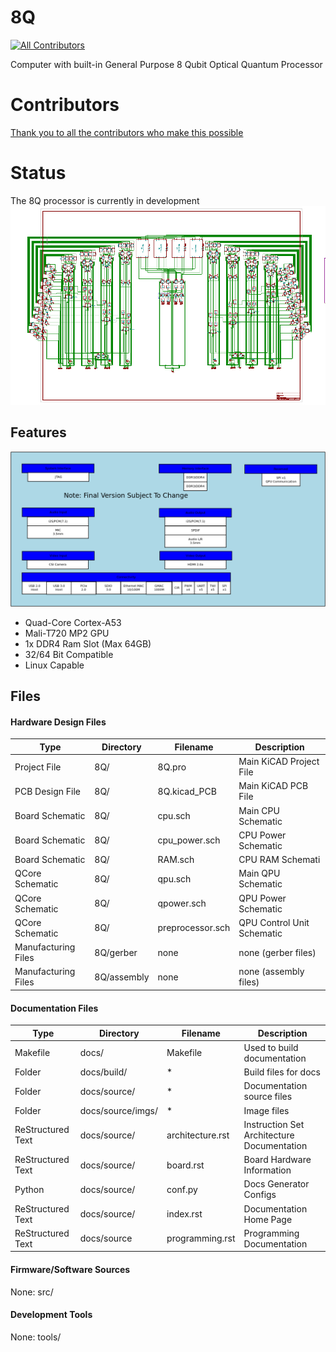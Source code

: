 # 8Q
<!-- ALL-CONTRIBUTORS-BADGE:START - Do not remove or modify this section -->
[![All Contributors](https://img.shields.io/badge/all_contributors-1-orange.svg?style=flat-square)](#contributors-)
<!-- ALL-CONTRIBUTORS-BADGE:END -->
Computer with built-in General Purpose 8 Qubit Optical Quantum Processor

# Contributors
[Thank you to all the contributors who make this possible](./CONTRIBUTORS.md)

# Status
The 8Q processor is currently in development
![Quantum Processor Schematic](./docs/source/imgs/qpu.png)

## Features
![Feature List](./docs/source/imgs/8q.png)

* Quad-Core Cortex-A53
* Mali-T720 MP2 GPU
* 1x DDR4 Ram Slot (Max 64GB)
* 32/64 Bit Compatible
* Linux Capable

## Files

#### Hardware Design Files

| Type                | Directory   | Filename         | Description                |
| ------------------- | ----------- | ---------------- | -------------------------- |
| Project File        | 8Q/         | 8Q.pro           | Main KiCAD Project File    |
| PCB Design File     | 8Q/         | 8Q.kicad_PCB     | Main KiCAD PCB File        |
| Board Schematic     | 8Q/         | cpu.sch          | Main CPU Schematic         |
| Board Schematic     | 8Q/         | cpu_power.sch    | CPU Power Schematic        |
| Board Schematic     | 8Q/         | RAM.sch          | CPU RAM Schemati           |
| QCore Schematic     | 8Q/         | qpu.sch          | Main QPU Schematic         |
| QCore Schematic     | 8Q/         | qpower.sch       | QPU Power Schematic        |
| QCore Schematic     | 8Q/         | preprocessor.sch | QPU Control Unit Schematic |
| Manufacturing Files | 8Q/gerber   | none             | none (gerber files)        |
| Manufacturing Files | 8Q/assembly | none             | none (assembly files)      |

#### Documentation Files

| Type              | Directory         | Filename         | Description                                |
| ----------------- | ----------------- | ---------------- | ------------------------------------------ |
| Makefile          | docs/             | Makefile         | Used to build documentation                |
| Folder            | docs/build/       | *                | Build files for docs                       |
| Folder            | docs/source/      | *                | Documentation source files                 |
| Folder            | docs/source/imgs/ | *                | Image files                                |
| ReStructured Text | docs/source/      | architecture.rst | Instruction Set Architecture Documentation |
| ReStructured Text | docs/source/      | board.rst        | Board Hardware Information                 |
| Python            | docs/source/      | conf.py          | Docs Generator Configs                     |
| ReStructured Text | docs/source/      | index.rst        | Documentation Home Page                    |
| ReStructured Text | docs/source       | programming.rst  | Programming Documentation                  |

#### Firmware/Software Sources

None: src/

#### Development Tools

None: tools/